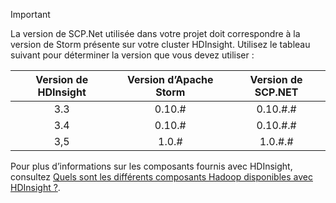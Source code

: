 > [!IMPORTANT]
> La version de SCP.Net utilisée dans votre projet doit correspondre à la version de Storm présente sur votre cluster HDInsight. Utilisez le tableau suivant pour déterminer la version que vous devez utiliser :
> 
> | Version de HDInsight | Version d’Apache Storm | Version de SCP.NET |
> |:---:|:---:|:---:|
> | 3.3 |0.10.# |0.10.#.# |
> | 3.4 |0.10.# |0.10.#.# |
> | 3,5 |1.0.# |1.0.#.# |
> 
> Pour plus d’informations sur les composants fournis avec HDInsight, consultez [Quels sont les différents composants Hadoop disponibles avec HDInsight ?](../articles/hdinsight/hdinsight-component-versioning.md).
> 
> 

